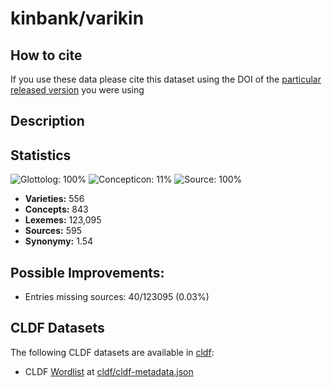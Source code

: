 # kinbank/varikin

## How to cite

If you use these data please cite
this dataset using the DOI of the [particular released version](../../releases/) you were using

## Description


## Statistics


![Glottolog: 100%](https://img.shields.io/badge/Glottolog-100%25-brightgreen.svg "Glottolog: 100%")
![Concepticon: 11%](https://img.shields.io/badge/Concepticon-11%25-red.svg "Concepticon: 11%")
![Source: 100%](https://img.shields.io/badge/Source-100%25-brightgreen.svg "Source: 100%")

- **Varieties:** 556
- **Concepts:** 843
- **Lexemes:** 123,095
- **Sources:** 595
- **Synonymy:** 1.54

## Possible Improvements:



- Entries missing sources: 40/123095 (0.03%)

## CLDF Datasets

The following CLDF datasets are available in [cldf](cldf):

- CLDF [Wordlist](https://github.com/cldf/cldf/tree/master/modules/Wordlist) at [cldf/cldf-metadata.json](cldf/cldf-metadata.json)